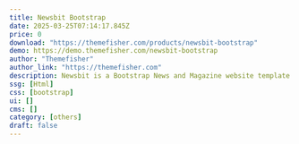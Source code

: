 ```yaml
---
title: Newsbit Bootstrap
date: 2025-03-25T07:14:17.845Z
price: 0
download: "https://themefisher.com/products/newsbit-bootstrap"
demo: https://demo.themefisher.com/newsbit-bootstrap
author: "Themefisher"
author_link: "https://themefisher.com"
description: Newsbit is a Bootstrap News and Magazine website template.
ssg: [Html]
css: [bootstrap]
ui: []
cms: []
category: [others]
draft: false
---
```

